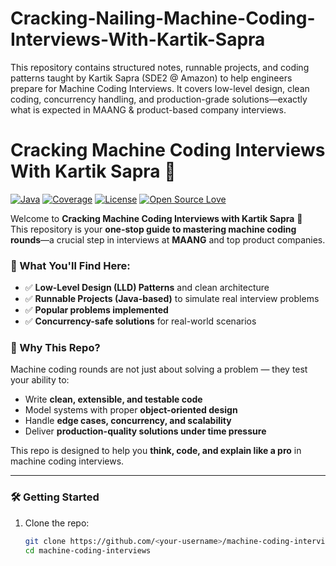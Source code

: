 # Cracking-Nailing-Machine-Coding-Interviews-With-Kartik-Sapra
This repository contains structured notes, runnable projects, and coding patterns taught by Kartik Sapra (SDE2 @ Amazon) to help engineers prepare for Machine Coding Interviews. It covers low-level design, clean coding, concurrency handling, and production-grade solutions—exactly what is expected in MAANG & product-based company interviews.

# Cracking Machine Coding Interviews With Kartik Sapra 🚀

[![Java](https://img.shields.io/badge/Language-Java-blue.svg)]()
[![Coverage](https://img.shields.io/badge/Test_Coverage-100%25-brightgreen.svg)]()
[![License](https://img.shields.io/badge/License-MIT-yellow.svg)]()
[![Open Source Love](https://img.shields.io/badge/Open%20Source-%E2%9D%A4-red.svg)]()

Welcome to **Cracking Machine Coding Interviews with Kartik Sapra** 🎯  
This repository is your **one-stop guide to mastering machine coding rounds**—a crucial step in interviews at **MAANG** and top product companies.  

### 📖 What You'll Find Here:
- ✅ **Low-Level Design (LLD) Patterns** and clean architecture  
- ✅ **Runnable Projects (Java-based)** to simulate real interview problems  
- ✅ **Popular problems implemented**
- ✅ **Concurrency-safe solutions** for real-world scenarios  

### 🚀 Why This Repo?
Machine coding rounds are not just about solving a problem — they test your ability to:
- Write **clean, extensible, and testable code**  
- Model systems with proper **object-oriented design**  
- Handle **edge cases, concurrency, and scalability**  
- Deliver **production-quality solutions under time pressure**  

This repo is designed to help you **think, code, and explain like a pro** in machine coding interviews.  

---

### 🛠️ Getting Started
1. Clone the repo:
   ```bash
   git clone https://github.com/<your-username>/machine-coding-interviews.git
   cd machine-coding-interviews
